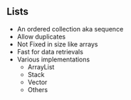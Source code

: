 Lists
-
- An ordered collection aka sequence
- Allow duplicates
- Not Fixed in size like arrays
- Fast for data retrievals
- Various implementations
    - ArrayList
    - Stack
    - Vector
    - Others